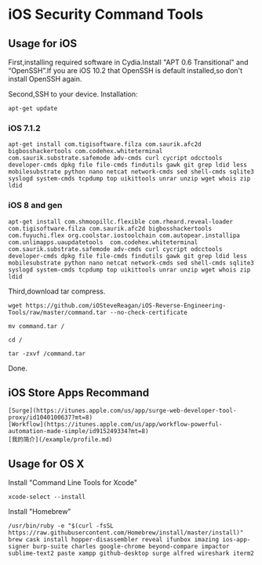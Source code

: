 # iOS Security Command Tools

## Usage for iOS

First,installing required software in Cydia.Install "APT 0.6 Transitional" and “OpenSSH”.If you are iOS 10.2 that OpenSSH is default installed,so don't install OpenSSH again.

Second,SSH to your device.
Installation:

<pre><code>apt-get update</code></pre>

### iOS 7.1.2
<pre><code>apt-get install com.tigisoftware.filza com.saurik.afc2d bigbosshackertools com.codehex.whiteterminal com.saurik.substrate.safemode adv-cmds curl cycript odcctools developer-cmds dpkg file file-cmds findutils gawk git grep ldid less mobilesubstrate python nano netcat network-cmds sed shell-cmds sqlite3 syslogd system-cmds tcpdump top uikittools unrar unzip wget whois zip ldid</code></pre>

### iOS 8 and gen
<pre><code>apt-get install com.shmoopillc.flexible com.rheard.reveal-loader com.tigisoftware.filza com.saurik.afc2d bigbosshackertools com.fuyuchi.flex org.coolstar.iostoolchain com.autopear.installipa com.unlimapps.uaupdatetools  com.codehex.whiteterminal com.saurik.substrate.safemode adv-cmds curl cycript odcctools developer-cmds dpkg file file-cmds findutils gawk git grep ldid less mobilesubstrate python nano netcat network-cmds sed shell-cmds sqlite3 syslogd system-cmds tcpdump top uikittools unrar unzip wget whois zip ldid </code></pre>

Third,download tar compress.

<pre><code>wget https://github.com/iOSteveReagan/iOS-Reverse-Engineering-Tools/raw/master/command.tar --no-check-certificate

mv command.tar /

cd /

tar -zxvf /command.tar </code></pre>

Done.

## iOS Store Apps Recommand
	[Surge](https://itunes.apple.com/us/app/surge-web-developer-tool-proxy/id1040100637?mt=8)
	[Workflow](https://itunes.apple.com/us/app/workflow-powerful-automation-made-simple/id915249334?mt=8)
	[我的简介](/example/profile.md)


## Usage for OS X
Install "Command Line Tools for Xcode"
<pre><code>xcode-select --install</code></pre>

Install "Homebrew"
<pre><code>/usr/bin/ruby -e "$(curl -fsSL https://raw.githubusercontent.com/Homebrew/install/master/install)"
brew cask install hopper-disassembler reveal ifunbox imazing ios-app-signer burp-suite charles google-chrome beyond-compare impactor sublime-text2 paste xampp github-desktop surge alfred wireshark iterm2</code></pre>


